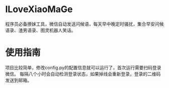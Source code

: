 # ILoveXiaoMaGe
程序员必备撩妹工具，微信自动发送问候语，每天早中晚定时骚扰，集合早安问候语录、渣男语录、图灵机器人笑话。
# 使用指南
项目比较简单，修改config.py的配置信息就可以运行了，首次运行需要扫码登录微信。
每隔八个小时会自动检测登录状态，如果掉线会重新登录，登录的二维码发送到邮箱。

